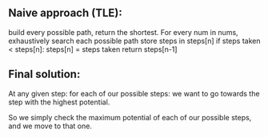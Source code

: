 ## Naive approach (TLE):
build every possible path, return the shortest.
For every num in nums, exhaustively search each possible path
store steps in steps[n]
if steps taken < steps[n]:
  steps[n] = steps taken
return steps[n-1]

## Final solution:
At any given step:
  for each of our possible steps:
      we want to go towards the step with the highest potential.

So we simply check the maximum potential of each of our possible steps, and we move to that one.
